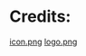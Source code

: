 # Credits:
[icon.png](https://www.flaticon.com/authors/pixelmeetup)
[logo.png](https://www.flaticon.com/authors/freepik)